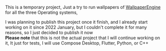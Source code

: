 This is a temporary project, 
Just a try to run wallpapers of [WallpaperEngine](https://www.wallpaperengine.io/en) for all the three 
Operating systems,<br>

I was planning to publish this project once it finish,
and I already start working on it since 2022 January, but I couldn't complete 
it for many reasons,
so I just decided to publish it now
<br>
**Please note** that this is not the actual project that I will continue working on it,
It just for tests, I will use Compose Desktop, Flutter, Python, or C++